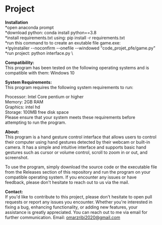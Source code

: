 # Project

__Installation__\
*open anaconda prompt \
*download python: conda install python==3.8 \
*install requirements.txt using: pip install -r requirements.txt \
*run this command to to create an exutable file game.exe: \
*!pyinstaller --noconfirm --onefile --windowed  "code_projet_pfe/game.py" \
*run project: python interface.py \


__Compatibility:__\
This program has been tested on the following operating systems and is compatible with them:
Windows 10

__System Requirements:__\
This program requires the following system requirements to run:

Processor: Intel Core pentium or higher\
Memory: 2GB RAM\
Graphics: intel hd\
Storage: 100MB free disk space\
Please ensure that your system meets these requirements before attempting to run the program.

__About:__\
This program is a hand gesture control interface that allows users to control their computer using hand gestures detected by their webcam or built-in camera. It has a simple and intuitive interface and supports basic hand gestures such as cursor or volume control, scroll to zoom in or out, and screenshot.

To use the program, simply download the source code or the executable file from the Releases section of this repository and run the program on your compatible operating system. If you encounter any issues or have feedback, please don't hesitate to reach out to us via the mail.



__Contact:__\
If you'd like to contribute to this project, please don't hesitate to open pull requests or report any issues you encounter. Whether you're interested in fixing a bug, enhancing functionality, or adding new features, your assistance is greatly appreciated. You can reach out to me via email for further communication.
Email: omarzribi2020@gmail.com
